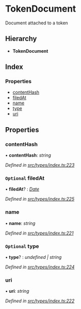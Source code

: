 # TokenDocument

Document attached to a token

## Hierarchy

* **TokenDocument**

## Index

### Properties

* [contentHash](tokendocument.md#contenthash)
* [filedAt](tokendocument.md#optional-filedat)
* [name](tokendocument.md#name)
* [type](tokendocument.md#optional-type)
* [uri](tokendocument.md#uri)

## Properties

### contentHash

• **contentHash**: _string_

_Defined in_ [_src/types/index.ts:223_](https://github.com/PolymathNetwork/polymesh-sdk/blob/bf2b7a12/src/types/index.ts#L223)

### `Optional` filedAt

• **filedAt**? : [_Date_](../enums/transactionargumenttype.md#date)

_Defined in_ [_src/types/index.ts:225_](https://github.com/PolymathNetwork/polymesh-sdk/blob/bf2b7a12/src/types/index.ts#L225)

### name

• **name**: _string_

_Defined in_ [_src/types/index.ts:221_](https://github.com/PolymathNetwork/polymesh-sdk/blob/bf2b7a12/src/types/index.ts#L221)

### `Optional` type

• **type**? : _undefined \| string_

_Defined in_ [_src/types/index.ts:224_](https://github.com/PolymathNetwork/polymesh-sdk/blob/bf2b7a12/src/types/index.ts#L224)

### uri

• **uri**: _string_

_Defined in_ [_src/types/index.ts:222_](https://github.com/PolymathNetwork/polymesh-sdk/blob/bf2b7a12/src/types/index.ts#L222)

